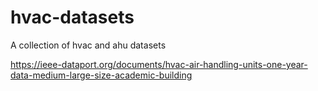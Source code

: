 # hvac-datasets
A collection of hvac and ahu datasets

https://ieee-dataport.org/documents/hvac-air-handling-units-one-year-data-medium-large-size-academic-building
